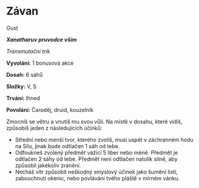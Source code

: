 # Závan

*Gust*

***Xanatharuv pruvodce vším***

 *Transmutační trik* 

**Vyvolání:** 1 bonusová akce

**Dosah:** 6 sáhů

**Složky:** V, S

**Trvání:** Ihned

**Povolání:** Čaroděj, druid, kouzelník

Zmocníš se větru a vnutíš mu svou vůli. Na místě v dosahu, které vidíš, způsobíš jeden z následujících účinků:
 * Střední nebo menší tvor, kterého zvolíš, musí uspět v záchranném hodu na Sílu, jinak bude odtlačen 1 sáh od tebe.
 * Odfoukneš zvolený předmět vážící 5 liber nebo méně. Předmět je odtlačen 2 sáhy od tebe. Předmět není odtlačen natolik silně, aby způsobil jakékoliv zranění.
 * Necháš vítr způsobit neškodný smyslový účinek jako šumění listí, zabouchnutí okenic, nebo povlávání tvého pláště v mírném vánku.
